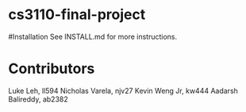 # cs3110-final-project

#Installation
See INSTALL.md for more instructions.

# Contributors
Luke Leh, ll594
Nicholas Varela, njv27
Kevin Weng Jr, kw444
Aadarsh Balireddy, ab2382
